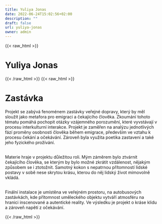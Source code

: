 ```yaml
---
title: Yuliya Jonas
date: 2022-06-24T15:02:56+02:00
description: ""
draft: false
url: yuliya-jonas
owner: admin
---
```

{{< raw_html >}}
<h1 id="yuliya-jonas">Yuliya Jonas</h1>
{{< /raw_html >}}
<!-- SECTION BREAK -->
{{< raw_html >}}
<h1 class="b-detail__title">Zast&aacute;vka</h1>
<p>Projekt se zab&yacute;v&aacute; fenom&eacute;nem zast&aacute;vky veřejn&eacute; dopravy, kter&yacute; by měl sloužit jako metafora pro emigraci a čekaj&iacute;c&iacute;ho člověka. Zkoum&aacute;n&iacute; tohoto t&eacute;matu pom&aacute;h&aacute; pochopit ot&aacute;zky vz&aacute;jemn&eacute;ho porozuměn&iacute;, kter&eacute; vyvst&aacute;vaj&iacute; v procesu interkulturn&iacute; interakce. Projekt je zaměřen na anal&yacute;zu jednotliv&yacute;ch f&aacute;z&iacute; proměny osobnosti člověka během emigrace, předev&scaron;&iacute;m ve vztahu k procesu ček&aacute;n&iacute; a oček&aacute;v&aacute;n&iacute;. Z&aacute;roveň byla využita poetika zastaven&iacute; a tak&eacute; jeho fyzick&eacute;ho prož&iacute;v&aacute;n&iacute;.</p>
<p><br>Materie hraje v projektu důležitou roli. M&yacute;m z&aacute;měrem bylo ztv&aacute;rnit čekaj&iacute;c&iacute;ho člověka, se kter&yacute;m by bylo možn&eacute; zkr&aacute;tit vzd&aacute;lenost, nějak&yacute;m způsobem se i ztotožnit. Samotn&yacute; kokon s nepatrnou př&iacute;tomnost&iacute; lidsk&eacute; postavy v sobě nese skrytou kr&aacute;su, kterou do něj lidsk&yacute; život mimovolně vkl&aacute;d&aacute;.</p>
<p><br>Fin&aacute;ln&iacute; instalace je um&iacute;stěna ve veřejn&eacute;m prostoru, na autobusov&yacute;ch zast&aacute;vk&aacute;ch, kde př&iacute;tomnost uměleck&eacute;ho objektu vytv&aacute;ř&iacute; atmosf&eacute;ru na hranici inscenovan&eacute; a autentick&eacute; reality. Ve v&yacute;sledku je projekt o kr&aacute;se klidu a z&aacute;roveň napět&iacute; z oček&aacute;v&aacute;n&iacute;.</p>
{{< /raw_html >}}
